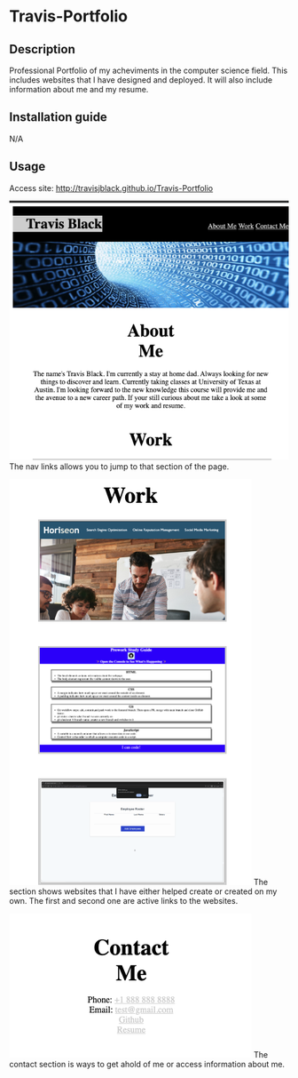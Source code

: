 # Travis-Portfolio

## Description

Professional Portfolio of my acheviments in the computer science field. This includes websites that I have designed and deployed. It will also include information about me and my resume.

## Installation guide

N/A

## Usage

Access site: http://travisjblack.github.io/Travis-Portfolio

![Screenshot of webpage](./assets/images/ScreenshotTop.png) 
The nav links allows you to jump to that section of the page.

![Screenshot of webpage](./assets/images/screenshotWork.png) 
The section shows websites that I have either helped create or created on my own. The first and second one are active links to the websites.

![Screenshot of webpage](./assets/images/screenshotContact.png) 
The contact section is ways to get ahold of me or access information about me. 